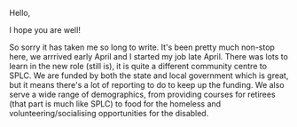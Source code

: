 Hello,

I hope you are well!

So sorry it has taken me so long to write. It's been pretty much non-stop here, we arrrived early April and I started my job late April. There was lots to learn in the new role (still is), it is quite a different community centre to SPLC. We are funded by both the state and local government which is great, but it means there's a lot of reporting to do to keep up the funding. We also serve a wide range of demographics, from providing courses for retirees (that part is much like SPLC) to food for the homeless and volunteering/socialising opportunities for the disabled.
